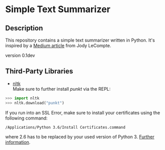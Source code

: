 # Simple Text Summarizer #
## Description ##
This repository contains a simple text summarizer written in Python.
It's inspired by a [Medium article](https://towardsdatascience.com/write-a-simple-summarizer-in-python-e9ca6138a08e)
from Jody LeCompte.

version 0.1dev

## Third-Party Libraries ##
- [nltk](https://github.com/nltk/nltk/)<br>
Make sure to further install _punkt_ via the REPL:
```python
>>> import nltk
>>> nltk.download("punkt")
```

If you run into an SSL Error, make sure to install your certificates using the following command:
```bash
/Applications/Python 3.6/Install Certificates.command
```
where 2.6 has to be replaced by your used version of Python 3. [Further information](https://stackoverflow.com/a/42890688/6707020).